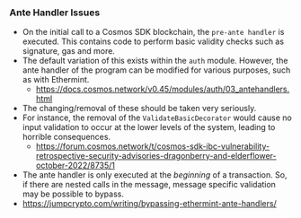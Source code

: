 ### Ante Handler Issues 
- On the initial call to a Cosmos SDK blockchain, the ``pre-ante handler`` is executed. This contains code to perform basic validity checks such as signature, gas and more. 
- The default variation of this exists within the ``auth`` module. However, the ante handler of the program can be modified for various purposes, such as with Ethermint. 
    - https://docs.cosmos.network/v0.45/modules/auth/03_antehandlers.html
- The changing/removal of these should be taken very seriously.
- For instance, the removal of the ``ValidateBasicDecorator`` would cause no input validation to occur at the lower levels of the system, leading to horrible consequences. 
    - https://forum.cosmos.network/t/cosmos-sdk-ibc-vulnerability-retrospective-security-advisories-dragonberry-and-elderflower-october-2022/8735/1
- The ante handler is only executed at the *beginning* of a transaction. So, if there are nested calls in the message, message specific validation may be possible to bypass. 
- https://jumpcrypto.com/writing/bypassing-ethermint-ante-handlers/
